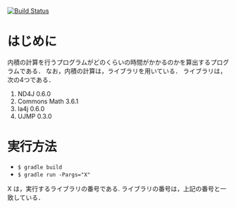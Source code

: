 [![Build Status](https://travis-ci.org/miyazakisoft/dot_comparison.svg?branch=master)](https://travis-ci.org/miyazakisoft/dot_comparison)

# はじめに
内積の計算を行うプログラムがどのくらいの時間がかかるのかを算出するプログラムである．
なお，内積の計算は，ライブラリを用いている．
ライブラリは，次の4つである．
1. ND4J 0.6.0
2. Commons Math 3.6.1
3. la4j 0.6.0
4. UJMP 0.3.0

# 実行方法
* `$ gradle build`
* `$ gradle run -Pargs="X"`

X は，実行するライブラリの番号である.
ライブラリの番号は，上記の番号と一致している．
